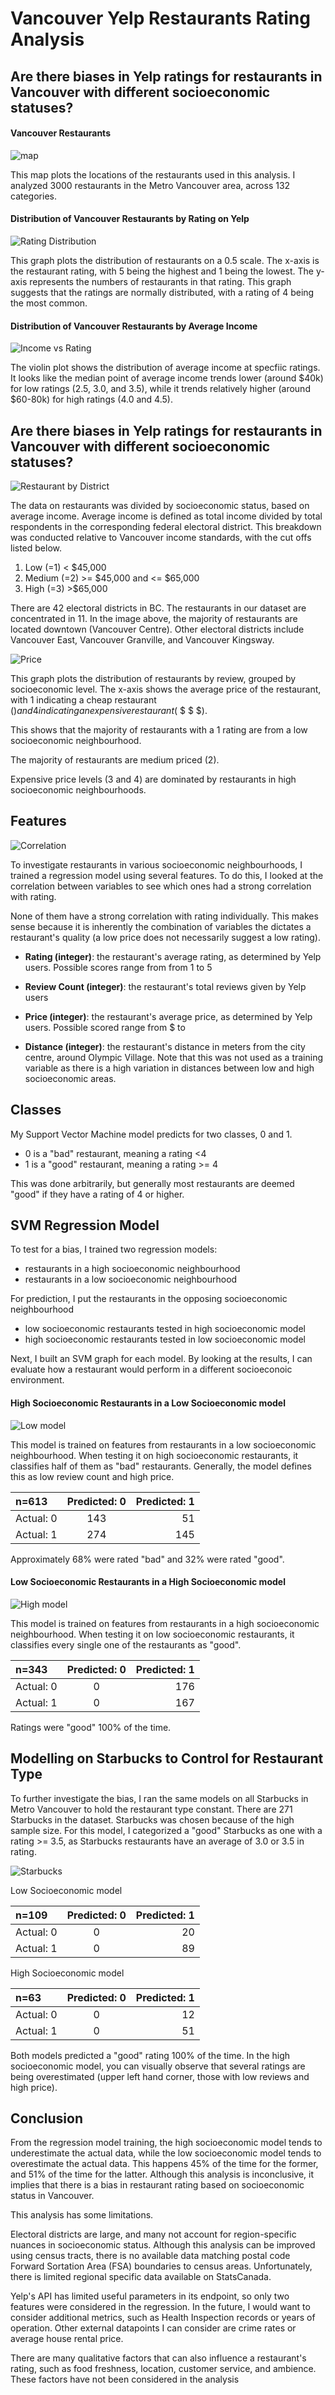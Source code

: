 # Vancouver Yelp Restaurants Rating Analysis




## Are there biases in Yelp ratings for restaurants in Vancouver with different socioeconomic statuses?

#### Vancouver Restaurants 

![map](Figure_1.png)

This map plots the locations of the restaurants used in this analysis. I analyzed 3000 restaurants in the Metro Vancouver area, across 132 categories.

#### Distribution of Vancouver Restaurants by Rating on Yelp

![Rating Distribution](Figure_4.png)

This graph plots the distribution of restaurants on a 0.5 scale. The x-axis is the restaurant rating, with 5 being the highest and 1 being the lowest. The y-axis represents the numbers of restaurants in that rating. This graph suggests that the ratings are normally distributed, with a rating of 4 being the most common.

#### Distribution of Vancouver Restaurants by Average Income

![Income vs Rating](Figure_8.png)

The violin plot shows the distribution of average income at specfiic ratings. It looks like the median point of average income trends lower (around $40k) for low ratings (2.5, 3.0, and 3.5), while it trends relatively higher (around $60-80k) for high ratings (4.0 and 4.5).



## Are there biases in Yelp ratings for restaurants in Vancouver with different socioeconomic statuses?

![Restaurant by District](Figure_3.png)

The data on restaurants was divided by socioeconomic status, based on average income. Average income is defined as total income divided by total respondents in the corresponding federal electoral district. This breakdown was conducted relative to Vancouver income standards, with the cut offs listed below.

1. Low (=1) < $45,000
2. Medium (=2) >= $45,000 and <= $65,000
3. High (=3) >$65,000

There are 42 electoral districts in BC. The restaurants in our dataset are concentrated in 11. In the image above, the majority of restaurants are located downtown (Vancouver Centre). Other electoral districts include Vancouver East, Vancouver Granville, and Vancouver Kingsway.

![Price](Figure_9.png)

This graph plots the distribution of restaurants by review, grouped by socioeconomic level. The x-axis shows the average price of the restaurant, with 1 indicating a cheap restaurant ($) and 4 indicating an expensive restaurant ($ $ $ $). 

This shows that the majority of restaurants with a 1 rating are from a low socioeconomic neighbourhood. 

The majority of restaurants are medium priced (2). 

Expensive price levels (3 and 4) are dominated by restaurants in high socioeconomic neighbourhoods. 


## Features

![Correlation](Figure_2.png)

To investigate restaurants in various socioeconomic neighbourhoods, I trained a regression model using several features. To do this, I looked at the correlation between variables to see which ones had a strong correlation with rating. 

None of them have a strong correlation with rating individually. This makes sense because it is inherently the combination of variables the dictates a restaurant's quality (a low price does not necessarily suggest a low rating). 

- **Rating (integer)**: the restaurant's average rating, as determined by Yelp users. Possible scores range from from 1 to 5

- **Review Count (integer)**: the restaurant's total reviews given by Yelp users

- **Price (integer)**: the restaurant's average price, as determined by Yelp users. Possible scored range from $ to $$$$

- **Distance (integer)**: the restaurant's distance in meters from the city centre, around Olympic Village. Note that this was not used as a training variable as there is a high variation in distances between low and high socioeconomic areas.



## Classes

My Support Vector Machine model predicts for two classes, 0 and 1.

- 0 is a "bad" restaurant, meaning a rating <4
- 1 is a "good" restaurant, meaning a rating >= 4

This was done arbitrarily, but generally most restaurants are deemed "good" if they have a rating of 4 or higher.



## SVM Regression Model


To test for a bias, I trained two regression models:
- restaurants in a high socioeconomic neighbourhood
- restaurants in a low socioeconomic neighbourhood

For prediction, I put the restaurants in the opposing socioeconomic neighbourhood
- low socioeconomic restaurants tested in high socioeconomic model
- high socioeconomic restaurants tested in low socioeconomic model

Next, I built an SVM graph for each model. By looking at the results, I can evaluate how a restaurant would perform in a different socioeconoic environment.


#### High Socioeconomic Restaurants in a Low Socioeconomic model

![Low model](Figure_10.png)

This model is trained on features from restaurants in a low socioeconomic neighbourhood. When testing it on high socioeconomic restaurants, it classifies half of them as "bad" restaurants. Generally, the model defines this as low review count and high price.

| n=613       | Predicted: 0 | Predicted: 1 |
| :---------- | :----------: | -----------: |
|  Actual: 0  | 143          | 51           |
|  Actual: 1  | 274          | 145          |

Approximately 68% were rated "bad" and 32% were rated "good".


#### Low Socioeconomic Restaurants in a High Socioeconomic model

![High model](Figure_11.png)

This model is trained on features from restaurants in a high socioeconomic neighbourhood. When testing it on low socioeconomic restaurants, it classifies every single one of the restaurants as "good".

| n=343       | Predicted: 0 | Predicted: 1 |
| :---------- | :----------: | -----------: |
|  Actual: 0  | 0            | 176          |
|  Actual: 1  | 0            | 167          |

Ratings were "good" 100% of the time.

## Modelling on Starbucks to Control for Restaurant Type

To further investigate the bias, I ran the same models on all Starbucks in Metro Vancouver to hold the restaurant type constant. There are 271 Starbucks in the dataset. Starbucks was chosen because of the high sample size. For this model, I categorized a "good" Starbucks as one with a rating >= 3.5, as Starbucks restaurants have an average of 3.0 or 3.5 in rating.

![Starbucks](Figure_13.png)

Low Socioeconomic model

| n=109       | Predicted: 0 | Predicted: 1 |
| :---------- | :----------: | -----------: |
|  Actual: 0  | 0            | 20           |
|  Actual: 1  | 0            | 89           |

High Socioeconomic model

| n=63        | Predicted: 0 | Predicted: 1 |
| :---------- | :----------: | -----------: |
|  Actual: 0  | 0            | 12           |
|  Actual: 1  | 0            | 51           |

Both models predicted a "good" rating 100% of the time. In the high socioeconomic model, you can visually observe that several ratings are being overestimated (upper left hand corner, those with low reviews and high price).


## Conclusion

From the regression model training, the high socioeconomic model tends to underestimate the actual data, while the low socioeconomic model tends to overestimate the actual data. This happens 45% of the time for the former, and 51% of the time for the latter. Although this analysis is inconclusive, it implies that there is a bias in restaurant rating based on socioeconomic status in Vancouver. 

This analysis has some limitations.

Electoral districts are large, and many not account for region-specific nuances in socioeconomic status. Although this analysis can be improved using census tracts, there is no available data matching postal code Forward Sortation Area (FSA) boundaries to census areas. Unfortunately, there is limited regional specific data available on StatsCanada. 

Yelp's API has limited useful parameters in its endpoint, so only two features were considered in the regression. In the future, I would want to consider additional metrics, such as Health Inspection records or years of operation. Other external datapoints I can consider are crime rates or average house rental price.

There are many qualitative factors that can also influence a restaurant's rating, such as food freshness, location, customer service, and ambience. These factors have not been considered in the analysis